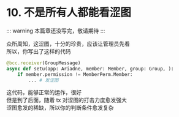 # 10. 不是所有人都能看涩图

::: warning
本篇章还没写完，敬请期待
:::

众所周知，这涩图，十分的珍贵，应该让管理员先看  
所以，你写出了这样的代码

```python
@bcc.receiver(GroupMessage)
async def setu(app: Ariadne, member: Member, group: Group, ):
    if member.permission != MemberPerm.Member:
        ... # 发涩图
```

这代码，能够正常的运作，很好  
但是到了后面，随着 tx 对涩图的打击力度愈发强大  
涩图愈发的稀缺，所以你的判断条件愈发复杂

